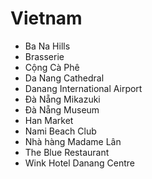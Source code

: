 # Vietnam
* Ba Na Hills
* Brasserie
* Cộng Cà Phê
* Da Nang Cathedral
* Danang International Airport
* Đà Nẵng Mikazuki
* Đà Nẵng Museum
* Han Market
* Nami Beach Club
* Nhà hàng Madame Lân
* The Blue Restaurant
* Wink Hotel Danang Centre
